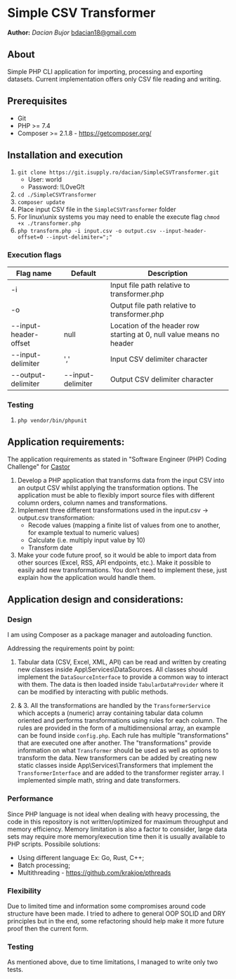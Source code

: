 # Simple CSV Transformer
**Author:** *Dacian Bujor* <bdacian18@gmail.com>

## About
Simple PHP CLI application for importing, processing and exporting datasets. Current implementation offers only CSV file reading and writing.

## Prerequisites

- Git
- PHP >= 7.4
- Composer >= 2.1.8 - https://getcomposer.org/

## Installation and execution

1. `git clone https://git.isupply.ro/dacian/SimpleCSVTransformer.git`
    * User: world
    * Password: !L0veG!t
2. `cd ./SimpleCSVTransformer`
3. `composer update`
4. Place input CSV file in the `SimpleCSVTransformer` folder
5. For linux\unix systems you may need to enable the execute flag `chmod +x ./transformer.php`
6. `php transform.php -i input.csv -o output.csv --input-header-offset=0 --input-delimiter=";"`

### Execution flags

Flag name | Default | Description
----------|---------|------------
-i | | Input file path relative to transformer.php
-o | | Output file path relative to transformer.php
--input-header-offset | null | Location of the header row starting at 0, null value means no header
--input-delimiter | ',' | Input CSV delimiter character
--output-delimiter | --input-delimiter | Output CSV delimiter character

### Testing
1. `php vendor/bin/phpunit`

## Application requirements:

The application requirements as stated in "Software Engineer (PHP) Coding Challenge" for [Castor](https://www.castoredc.com/)

1. Develop a PHP application that transforms data from the input CSV into an output CSV whilst
applying the transformation options. The application must be able to flexibly import source files
with different column orders, column names and transformations.
2. Implement three different transformations used in the input.csv → output.csv
transformation:
    * Recode values (mapping a finite list of values from one to another, for example textual to
    numeric values)
    * Calculate (i.e. multiply input value by 10)
    * Transform date
3. Make your code future proof, so it would be able to import data from other sources (Excel,
RSS, API endpoints, etc.). Make it possible to easily add new transformations. You don’t need to
implement these, just explain how the application would handle them.

## Application design and considerations:

### Design
I am using Composer as a package manager and autoloading function.

Addressing the requirements point by point:

1. Tabular data (CSV, Excel, XML, API) can be read and written by creating new classes inside App\Services\DataSources. All classes should implement the `DataSourceInterface` to provide a common way to interact with them.
The data is then loaded inside `TabularDataProvider` where it can be modified by interacting with public methods.

2. & 3. All the transformations are handled by the `TransformerService` which accepts a (numeric) array containing tabular data column oriented and performs transformations using rules for each column.
The rules are provided in the form of a multidimensional array, an example can be found inside `config.php`. Each rule has multiple "transformations" that are executed one after another. The "transformations" provide information on what `Transformer` should be used as well as options to transform the data.
New transformers can be added by creating new static classes inside App\Services\Transformers that implement the `TransformerInterface` and are added to the transformer register array.
I implemented simple math, string and date transformers.


### Performance
Since PHP language is not ideal when dealing with heavy processing, the code in this repository is not written/optimized for maximum throughput and memory efficiency. Memory limitation is also a factor to consider, large data sets may require more memory/execution time then it is usually available to PHP scripts.
Possibile solutions:
* Using different language Ex: Go, Rust, C++;
* Batch processing;
* Multithreading  - https://github.com/krakjoe/pthreads

### Flexibility
Due to limited time and information some compromises around code structure have been made. I tried to adhere to general OOP SOLID and DRY principles but in the end, some refactoring should help make it more future proof then the current form.

### Testing
As mentioned above, due to time limitations, I managed to write only two tests.



